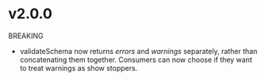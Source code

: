 v2.0.0
=============================
BREAKING
- validateSchema now returns _errors_ and _warnings_ separately, rather than concatenating them together. Consumers can now choose if they want to treat warnings as show stoppers.